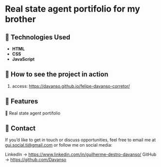 # Real state agent portifolio for my brother

## 🚀 Technologies Used
- **HTML**
- **CSS**
- **JavaScript**


## 📜 How to see the project in action
1. access: https://davanso.github.io/felipe-davanso-corretor/
   

## 🔋 Features
🌟 Real state agent portifolio

## 💬 Contact
If you’d like to get in touch or discuss opportunities, feel free to email me at gui.social.ti@gmail.com or follow me on social media:

LinkedIn -> https://www.linkedin.com/in/guilherme-destro-davanso/
GitHub -> https://github.com/Davanso
